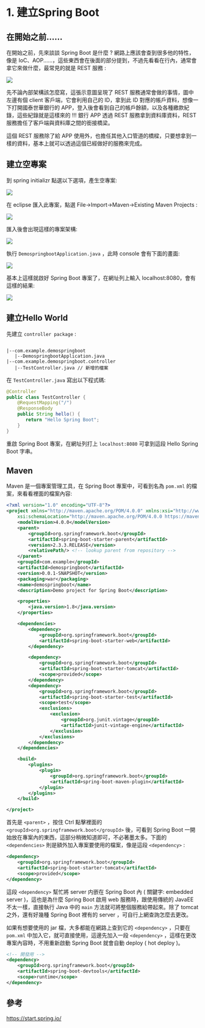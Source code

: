 # 1. 建立Spring Boot

## 在開始之前......

在開始之前，先來談談 Spring Boot 是什麼 ? 網路上應該會查到很多他的特性，像是 IoC、AOP......，這些東西會在後面的部分提到，不過先看看在行內，通常會拿它來做什麼，最常見的就是 REST 服務 :

![  ](images/1-6.png)

先不論內部架構該怎麼寫，這張示意圖呈現了 REST 服務通常會做的事情，圖中左邊有個 client 客戶端，它會利用自己的 ID，拿到此 ID 對應的帳戶資料，想像一下打開國泰世華銀行的 APP，登入後會看到自己的帳戶餘額，以及各種繳款紀錄，這些紀錄就是這樣來的 !!! 銀行 APP 透過 REST 服務拿到資料庫資料，REST 服務擔任了客戶端與資料庫之間的銜接橋梁。

這個 REST 服務除了給 APP 使用外，也擔任其他入口管道的橋樑，只要想拿到一樣的資料，基本上就可以透過這個已經做好的服務來完成。

## 建立空專案

到 spring initializr 點選以下選項，產生空專案:

![  ](images/1-1.png)

在 eclipse 匯入此專案，點選 File->Import->Maven->Existing Maven Projects :

![  ](images/1-2.png)

匯入後會出現這樣的專案架構:

![  ](images/1-3.png)

執行 `DemospringbootApplication.java` ，此時 console 會有下面的畫面:

![  ](images/1-4.png)

基本上這樣就啟好 Spring Boot 專案了，在網址列上輸入 localhost:8080，會有這樣的結果:

![  ](images/1-5.png)

## 建立Hello World

先建立 `controller package` : 

``` 

|--com.example.demospringboot
   |--DemospringbootApplication.java 
|--com.example.demospringboot.controller
   |--TestController.java // 新增的檔案
```

在 `TestController.java` 寫出以下程式碼:

``` java
@Controller
public class TestController {
    @RequestMapping("/")
    @ResponseBody
    public String hello() {
       return "Hello Spring Boot";
    }
}
```

重啟 Spring Boot 專案，在網址列打上 `localhost:8080` 可拿到這段 Hello Spring Boot 字串。

## Maven

Maven 是一個專案管理工具，在 Spring Boot 專案中，可看到名為 `pom.xml` 的檔案，來看看裡面的檔案內容:

``` xml
<?xml version="1.0" encoding="UTF-8"?>
<project xmlns="http://maven.apache.org/POM/4.0.0" xmlns:xsi="http://www.w3.org/2001/XMLSchema-instance"
	xsi:schemaLocation="http://maven.apache.org/POM/4.0.0 https://maven.apache.org/xsd/maven-4.0.0.xsd">
	<modelVersion>4.0.0</modelVersion>
	<parent>
		<groupId>org.springframework.boot</groupId>
		<artifactId>spring-boot-starter-parent</artifactId>
		<version>2.3.3.RELEASE</version>
		<relativePath/> <!-- lookup parent from repository -->
	</parent>
	<groupId>com.example</groupId>
	<artifactId>demospringboot</artifactId>
	<version>0.0.1-SNAPSHOT</version>
	<packaging>war</packaging>
	<name>demospringboot</name>
	<description>Demo project for Spring Boot</description>

	<properties>
		<java.version>1.8</java.version>
	</properties>

	<dependencies>
		<dependency>
			<groupId>org.springframework.boot</groupId>
			<artifactId>spring-boot-starter-web</artifactId>
		</dependency>

		<dependency>
			<groupId>org.springframework.boot</groupId>
			<artifactId>spring-boot-starter-tomcat</artifactId>
			<scope>provided</scope>
		</dependency>
		<dependency>
			<groupId>org.springframework.boot</groupId>
			<artifactId>spring-boot-starter-test</artifactId>
			<scope>test</scope>
			<exclusions>
				<exclusion>
					<groupId>org.junit.vintage</groupId>
					<artifactId>junit-vintage-engine</artifactId>
				</exclusion>
			</exclusions>
		</dependency>
	</dependencies>

	<build>
		<plugins>
			<plugin>
				<groupId>org.springframework.boot</groupId>
				<artifactId>spring-boot-maven-plugin</artifactId>
			</plugin>
		</plugins>
	</build>

</project>
```

首先是 `<parent>` ，按住 Ctrl 點擊裡面的 `<groupId>org.springframework.boot</groupId>` 後，可看到 Spring Boot 一開始放在專案內的東西，這部分稍微知道即可，不必著墨太多。下面的 `<dependencies>` 則是額外加入專案要使用的檔案，像是這段 `<dependency>` :

``` xml
<dependency>
    <groupId>org.springframework.boot</groupId>
    <artifactId>spring-boot-starter-tomcat</artifactId>
    <scope>provided</scope>
</dependency>
```

這段 `<dependency>` 幫忙將 server 内嵌在 Spring Boot 內 ( 關鍵字: embedded server )，這也是為什麼 Spring Boot 啟用 web 服務時，跟使用傳統的 JavaEE 不太一樣，直接執行 Java 中的 `main` 方法就可將整個服務給帶起來。除了 tomcat 之外，還有好幾種 Spring Boot 裡有的 server ，可自行上網查詢怎麼去更改。

如果有想要使用的 jar 檔，大多都能在網路上查到它的 `<dependency>` ，只要在 `pom.xml` 中加入它，就可直接使用，這邊先加入一段 `<dependency>` ，這樣在更改專案內容時，不用重新啟動 Spring Boot 就會自動 deploy ( hot deploy )。

``` xml
<!-- 開發用 -->
<dependency>
	<groupId>org.springframework.boot</groupId>
	<artifactId>spring-boot-devtools</artifactId>
	<scope>runtime</scope>
</dependency>
```

## 參考

https://start.spring.io/
